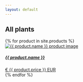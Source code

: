 ```yaml
---
layout: default
---
```


<div class="container">
  <h2 class="py-5">All plants</h2>
</div>

<div class="container">
  <div class="row row-cols-4">
    {% for product in site.products %}
      <div class="col">
        <div class="card card-hover text-center mb-3">
          <a href="{{ product.url | relative_url }}" class="text-decoration-none">
            <img src="{{ product.image | relative_url }}" alt="{{ product.name }} product image" class="w-100">
            <div class="card-body">
              <h5 class="card-title">{{ product.name }}</h5>
              <span class="badge rounded-pill text-bg-primary">€ {{ product.price }} EUR</span>
            </div>
          </a>
        </div>
      </div>
    {% endfor %}
  </div>
